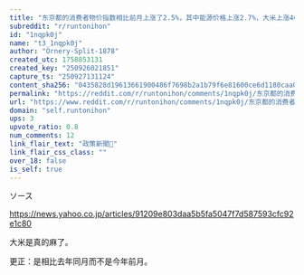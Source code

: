 ```yaml
---
title: "东京都的消费者物价指数相比前月上涨了2.5%，其中能源价格上涨2.7%，大米上涨46.8%。"
subreddit: "r/runtonihon"
id: "1nqpk0j"
name: "t3_1nqpk0j"
author: "Ornery-Split-1878"
created_utc: 1758853131
created_key: "250926021851"
capture_ts: "250927131124"
content_sha256: "0435828d19613661900486f7698b2a1b79f6e81600ce6d1180caa03a4bf5500d"
permalink: "https://reddit.com/r/runtonihon/comments/1nqpk0j/东京都的消费者物价指数相比前月上涨了25其中能源价格上涨27大米上涨468/"
url: "https://www.reddit.com/r/runtonihon/comments/1nqpk0j/东京都的消费者物价指数相比前月上涨了25其中能源价格上涨27大米上涨468/"
domain: "self.runtonihon"
ups: 3
upvote_ratio: 0.8
num_comments: 12
link_flair_text: "政策新聞📰"
link_flair_css_class: ""
over_18: false
is_self: true
---
```


<div class="md">

ソース

<https://news.yahoo.co.jp/articles/91209e803daa5b5fa5047f7d587593cfc92e1c80>

大米是真的麻了。

更正：是相比去年同月而不是今年前月。

</div>
